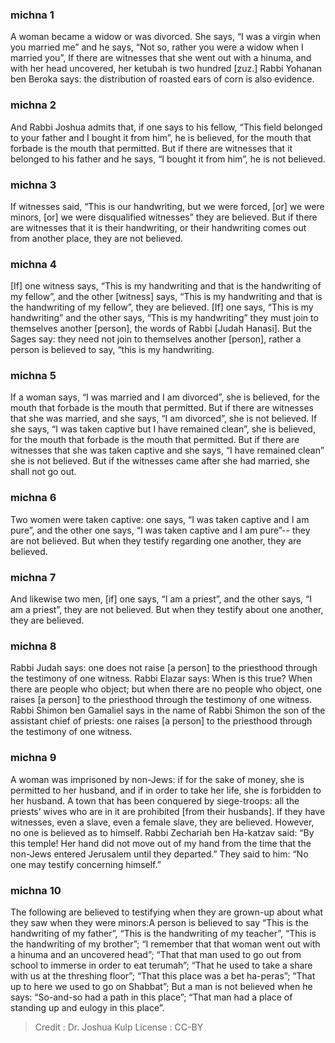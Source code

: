 
### michna 1
A woman became a widow or was divorced. She says, “I was a virgin when you married me” and he says, “Not so, rather you were a widow when I married you”, If there are witnesses that she went out with a hinuma, and with her head uncovered, her ketubah is two hundred [zuz.] Rabbi Yohanan ben Beroka says: the distribution of roasted ears of corn is also evidence.

### michna 2
And Rabbi Joshua admits that, if one says to his fellow, “This field belonged to your father and I bought it from him”, he is believed, for the mouth that forbade is the mouth that permitted. But if there are witnesses that it belonged to his father and he says, “I bought it from him”, he is not believed.

### michna 3
If witnesses said, “This is our handwriting, but we were forced, [or] we were minors, [or] we were disqualified witnesses” they are believed. But if there are witnesses that it is their handwriting, or their handwriting comes out from another place, they are not believed.

### michna 4
[If] one witness says, “This is my handwriting and that is the handwriting of my fellow”, and the other [witness] says, “This is my handwriting and that is the handwriting of my fellow”, they are believed. [If] one says, “This is my handwriting” and the other says, “This is my handwriting” they must join to themselves another [person], the words of Rabbi [Judah Hanasi]. But the Sages say: they need not join to themselves another [person], rather a person is believed to say, “this is my handwriting.

### michna 5
If a woman says, “I was married and I am divorced”, she is believed, for the mouth that forbade is the mouth that permitted. But if there are witnesses that she was married, and she says, “I am divorced”, she is not believed. If she says, “I was taken captive but I have remained clean”, she is believed, for the mouth that forbade is the mouth that permitted. But if there are witnesses that she was taken captive and she says, “I have remained clean” she is not believed. But if the witnesses came after she had married, she shall not go out.

### michna 6
Two women were taken captive: one says, “I was taken captive and I am pure”, and the other one says, “I was taken captive and I am pure”-- they are not believed. But when they testify regarding one another, they are believed.

### michna 7
And likewise two men, [if] one says, “I am a priest”, and the other says, “I am a priest”, they are not believed. But when they testify about one another, they are believed.

### michna 8
Rabbi Judah says: one does not raise [a person] to the priesthood through the testimony of one witness. Rabbi Elazar says: When is this true?  When there are people who object; but when there are no people who object, one raises [a person] to the priesthood through the testimony of one witness. Rabbi Shimon ben Gamaliel says in the name of Rabbi Shimon the son of the assistant chief of priests:  one raises [a person] to the priesthood through the testimony of one witness.

### michna 9
A woman was imprisoned by non-Jews: if for the sake of money, she is permitted to her husband, and if in order to take her life, she is forbidden to her husband. A town that has been conquered by siege-troops: all the priests’ wives who are in it are prohibited [from their husbands]. If they have witnesses, even a slave, even a female slave, they are believed. However, no one is believed as to himself. Rabbi Zechariah ben Ha-katzav said: “By this temple! Her hand did not move out of my hand from the time that the non-Jews entered Jerusalem until they departed.” They said to him: “No one may testify concerning himself.”

### michna 10
The following are believed to testifying when they are grown-up about what they saw when they were minors:A person is believed to say “This is the handwriting of my father”, “This is the handwriting of my teacher”, “This is the handwriting of my brother”; “I remember that that woman went out with a hinuma and an uncovered head”; “That that man used to go out from school to immerse in order to eat terumah”; “That he used to take a share with us at the threshing floor”; “That this place was a bet ha-peras”; “That up to here we used to go on Shabbat”; But a man is not believed when he says: “So-and-so had a path in this place”; “That man had a place of standing up and eulogy in this place”.

>Credit : Dr. Joshua Kulp
>License : CC-BY